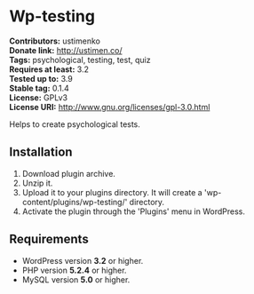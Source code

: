 # Wp-testing #

**Contributors:** ustimenko  
**Donate link:** http://ustimen.co/  
**Tags:** psychological, testing, test, quiz  
**Requires at least:** 3.2  
**Tested up to:** 3.9  
**Stable tag:** 0.1.4  
**License:** GPLv3  
**License URI:** http://www.gnu.org/licenses/gpl-3.0.html  

Helps to create psychological tests.

## Installation ##

1. Download plugin archive.
1. Unzip it.
1. Upload it to your plugins directory. It will create a 'wp-content/plugins/wp-testing/' directory.
1. Activate the plugin through the 'Plugins' menu in WordPress.

## Requirements ##

* WordPress version **3.2** or higher.
* PHP version **5.2.4** or higher.
* MySQL version **5.0** or higher.
